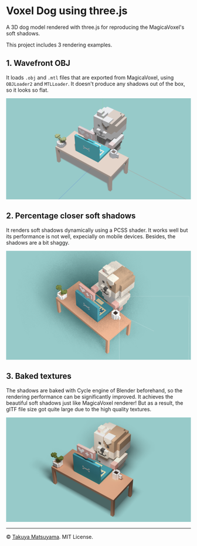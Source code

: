 # Voxel Dog using three.js

A 3D dog model rendered with three.js for reproducing the MagicaVoxel's soft shadows.

This project includes 3 rendering examples.

## 1. Wavefront OBJ

It loads `.obj` and `.mtl` files that are exported from MagicaVoxel, using `OBJLoader2` and `MTLLoader`.
It doesn't produce any shadows out of the box, so it looks so flat.

![Wavefront](./images/wavefront-obj.png)

## 2. Percentage closer soft shadows

It renders soft shadows dynamically using a PCSS shader.
It works well but its performance is not well, expecially on mobile devices.
Besides, the shadows are a bit shaggy.

![PCSS](./images/pcss.png)

## 3. Baked textures

The shadows are baked with Cycle engine of Blender beforehand, so the rendering performance can be significantly improved.
It achieves the beautiful soft shadows just like MagicaVoxel renderer!
But as a result, the glTF file size got quite large due to the high quality textures.

![Baked textures](./images/baked-textures.png)

---

© [Takuya Matsuyama](https://www.craftz.dog/). MIT License.
